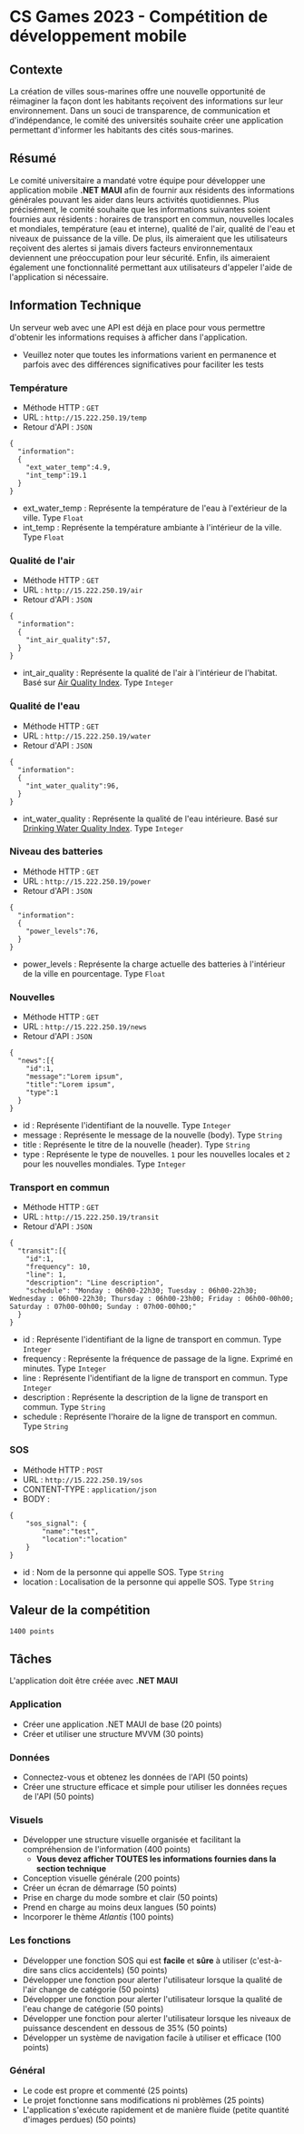 # CS Games 2023 - Compétition de développement mobile

## Contexte

La création de villes sous-marines offre une nouvelle opportunité de réimaginer la façon dont les habitants reçoivent des informations sur leur environnement. Dans un souci de transparence, de communication et d'indépendance, le comité des universités souhaite créer une application permettant d'informer les habitants des cités sous-marines.

## Résumé

Le comité universitaire a mandaté votre équipe pour développer une application mobile **.NET MAUI** afin de fournir aux résidents des informations générales pouvant les aider dans leurs activités quotidiennes. Plus précisément, le comité souhaite que les informations suivantes soient fournies aux résidents : horaires de transport en commun, nouvelles locales et mondiales, température (eau et interne), qualité de l'air, qualité de l'eau et niveaux de puissance de la ville. De plus, ils aimeraient que les utilisateurs reçoivent des alertes si jamais divers facteurs environnementaux deviennent une préoccupation pour leur sécurité. Enfin, ils aimeraient également une fonctionnalité permettant aux utilisateurs d'appeler l'aide de l'application si nécessaire.

## Information Technique

Un serveur web avec une API est déjà en place pour vous permettre d'obtenir les informations requises à afficher dans l'application.

- Veuillez noter que toutes les informations varient en permanence et parfois avec des différences significatives pour faciliter les tests

### Température

- Méthode HTTP : `GET`
- URL : `http://15.222.250.19/temp`
- Retour d'API : `JSON`
```
{
  "information":
  {
    "ext_water_temp":4.9,
    "int_temp":19.1
  }
}
```
- ext_water_temp : Représente la température de l'eau à l'extérieur de la ville. Type `Float`
- int_temp : Représente la température ambiante à l'intérieur de la ville. Type `Float`

### Qualité de l'air

- Méthode HTTP : `GET`
- URL : `http://15.222.250.19/air`
- Retour d'API : `JSON`
```
{
  "information":
  {
    "int_air_quality":57,
  }
}
```
- int_air_quality : Représente la qualité de l'air à l'intérieur de l'habitat. Basé sur [Air Quality Index](https://www.airnow.gov/aqi/aqi-basics/). Type `Integer`

### Qualité de l'eau

- Méthode HTTP : `GET`
- URL : `http://15.222.250.19/water`
- Retour d'API : `JSON`
```
{
  "information":
  {
    "int_water_quality":96,
  }
}
```
- int_water_quality : Représente la qualité de l'eau intérieure. Basé sur [Drinking Water Quality Index](https://www.gov.nl.ca/ecc/waterres/quality/drinkingwater/dwqi/). Type `Integer`


### Niveau des batteries

- Méthode HTTP : `GET`
- URL : `http://15.222.250.19/power`
- Retour d'API : `JSON`
```
{
  "information":
  {
    "power_levels":76,
  }
}
```
- power_levels : Représente la charge actuelle des batteries à l'intérieur de la ville en pourcentage. Type `Float`

### Nouvelles

- Méthode HTTP : `GET`
- URL : `http://15.222.250.19/news`
- Retour d'API : `JSON`
```
{
  "news":[{
    "id":1,
    "message":"Lorem ipsum",
    "title":"Lorem ipsum",
    "type":1
  }
}
```
- id : Représente l'identifiant de la nouvelle. Type `Integer`
- message : Représente le message de la nouvelle (body). Type `String`
- title : Représente le titre de la nouvelle (header). Type `String`
- type : Représente le type de nouvelles. `1` pour les nouvelles locales et `2` pour les nouvelles mondiales. Type `Integer`


### Transport en commun

- Méthode HTTP : `GET`
- URL : `http://15.222.250.19/transit`
- Retour d'API : `JSON`
```
{
  "transit":[{
    "id":1,
    "frequency": 10,
    "line": 1,
    "description": "Line description",
    "schedule": "Monday : 06h00-22h30; Tuesday : 06h00-22h30; Wednesday : 06h00-22h30; Thursday : 06h00-23h00; Friday : 06h00-00h00; Saturday : 07h00-00h00; Sunday : 07h00-00h00;"
  }
}
```
- id : Représente l'identifiant de la ligne de transport en commun. Type `Integer`
- frequency : Représente la fréquence de passage de la ligne. Exprimé en minutes. Type `Integer`
- line : Représente l'identifiant de la ligne de transport en commun. Type `Integer`
- description : Représente la description de la ligne de transport en commun. Type `String`
- schedule : Représente l'horaire de la ligne de transport en commun. Type `String`

### SOS

- Méthode HTTP : `POST`
- URL : `http://15.222.250.19/sos`
- CONTENT-TYPE : `application/json`
- BODY :
```
{
    "sos_signal": {
        "name":"test",
        "location":"location"
    }
}
```
- id : Nom de la personne qui appelle SOS. Type `String`
- location : Localisation de la personne qui appelle SOS. Type `String`

## Valeur de la compétition

`1400 points`

## Tâches

L'application doit être créée avec **.NET MAUI**

### Application

- Créer une application .NET MAUI de base (20 points)
- Créer et utiliser une structure MVVM (30 points)

### Données

- Connectez-vous et obtenez les données de l'API (50 points)
- Créer une structure efficace et simple pour utiliser les données reçues de l'API (50 points)

### Visuels

- Développer une structure visuelle organisée et facilitant la compréhension de l'information (400 points)
  - **Vous devez afficher TOUTES les informations fournies dans la section technique** 
- Conception visuelle générale (200 points)
- Créer un écran de démarrage (50 points)
- Prise en charge du mode sombre et clair (50 points)
- Prend en charge au moins deux langues (50 points)
- Incorporer le thème *Atlantis* (100 points)

### Les fonctions

- Développer une fonction SOS qui est **facile** et **sûre** à utiliser (c'est-à-dire sans clics accidentels) (50 points)
- Développer une fonction pour alerter l'utilisateur lorsque la qualité de l'air change de catégorie (50 points)
- Développer une fonction pour alerter l'utilisateur lorsque la qualité de l'eau change de catégorie (50 points)
- Développer une fonction pour alerter l'utilisateur lorsque les niveaux de puissance descendent en dessous de 35% (50 points)
- Développer un système de navigation facile à utiliser et efficace (100 points)

### Général

- Le code est propre et commenté (25 points)
- Le projet fonctionne sans modifications ni problèmes (25 points)
- L'application s'exécute rapidement et de manière fluide (petite quantité d'images perdues) (50 points)

